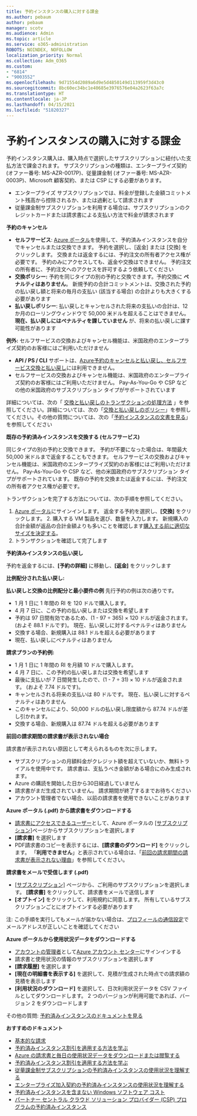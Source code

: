 ```yaml
---
title: 予約インスタンスの購入に対する課金
ms.author: pebaum
author: pebaum
manager: scotv
ms.audience: Admin
ms.topic: article
ms.service: o365-administration
ROBOTS: NOINDEX, NOFOLLOW
localization_priority: Normal
ms.collection: Adm_O365
ms.custom:
- "6814"
- "9003552"
ms.openlocfilehash: 9d71554d2089a6d9e5d4850149d113959f3d43c0
ms.sourcegitcommit: 8bc60ec34bc1e40685e3976576e04a2623f63a7c
ms.translationtype: HT
ms.contentlocale: ja-JP
ms.lasthandoff: 04/15/2021
ms.locfileid: "51820327"
---
```

# <a name="billing-for-reserved-instance-purchase"></a>予約インスタンスの購入に対する課金

予約インスタンス購入は、購入時点で選択したサブスクリプションに紐付いた支払方法で課金されます。 サブスクリプションの種類は、エンタープライズ契約 (オファー番号: MS-AZR-0017P)、従量課金制 (オファー番号: MS-AZR-0003P)、Microsoft 顧客契約、または CSP にする必要があります。

- エンタープライズ サブスクリプションでは、料金が登録した金額コミットメント残高から控除されるか、または過剰として請求されます
- 従量課金制サブスクリプションを利用する場合は、サブスクリプションのクレジットカードまたは請求書による支払い方法で料金が請求されます

**予約のキャンセル**

- **セルフサービス**: [Azure ポータル](https://portal.azure.com/#blade/Microsoft_Azure_Reservations/ReservationsBrowseBlade)を使用して、予約済みインスタンスを自分でキャンセルまたは交換できます。 予約を選択し、[返金] または [交換] をクリックします。 交換または返金するには、予約注文の所有者アクセス権が必要です。 予約のみにアクセスしても、返金や交換はできません。 予約注文の所有者に、予約注文へのアクセスを許可するよう依頼してください
- **交換ポリシー:** 予約を同じタイプの別の予約と交換できます。予約交換に **ペナルティはありません**。 新規予約の合計コミットメントは、交換された予約の払い戻し額と将来の毎月の支払い (該当する場合) の合計よりも大きくする必要があります
- **払い戻しポリシー**: 払い戻しとキャンセルされた将来の支払いの合計は、12 か月のローリングウィンドウで 50,000 米ドルを超えることはできません。 **現在、払い戻しにはペナルティを課していません** が、将来の払い戻しに課す可能性があります

**例外:** セルフサービスの交換およびキャンセル機能は、米国政府のエンタープライズ契約のお客様にはご利用いただけません

- **API / PS / CLI** サポートは、[Azure予約のキャンセルと払い戻し、セルフサービス交換と払い戻し](https://docs.microsoft.com/azure/cost-management-billing/reservations/exchange-and-refund-azure-reservations?WT.mc_id=Portal-Microsoft_Azure_Support)には利用できません。
- セルフサービスの交換およびキャンセル機能は、米国政府のエンタープライズ契約のお客様にはご利用いただけません。 Pay-As-You-Go や CSP などの他の米国政府のサブスクリプション タイプがサポートされています

詳細については、次の「 [交換と払い戻しのトランザクションの処理方法](https://docs.microsoft.com/azure/billing/billing-azure-reservations-self-service-exchange-and-refund?WT.mc_id=Portal-Microsoft_Azure_Support#how-return-and-exchange-transactions-are-processed) 」を参照してください。詳細については、次の「[交換と払い戻しのポリシー](https://docs.microsoft.com/azure/billing/billing-azure-reservations-self-service-exchange-and-refund?WT.mc_id=Portal-Microsoft_Azure_Support#exchange-policies)」を参照してください。その他の質問については、次の「[予約インスタンスの文書を見る](https://docs.microsoft.com/azure/billing/billing-save-compute-costs-reservations?WT.mc_id=Portal-Microsoft_Azure_Support)」を参照してください

**既存の予約済みインスタンスを交換する (セルフサービス)**

同じタイプの別の予約と交換できます。 予約が不要になった場合は、年間最大 50,000 米ドルまで返金することもできます。 セルフサービスの交換およびキャンセル機能は、米国政府のエンタープライズ契約のお客様にはご利用いただけません。 Pay-As-You-Go や CSP など、他の米国政府のサブスクリプション タイプがサポートされています。 既存の予約を交換または返金するには、予約注文の所有者アクセス権が必要です。

トランザクションを完了する方法については、次の手順を参照してください。

1. [Azure ポータル](https://portal.azure.com/#blade/Microsoft_Azure_Reservations/ReservationsBrowseBlade)にサインインします。 返金する予約を選択し、**[交換]** をクリックします。 2. 購入する VM 製品を選び、数量を入力します。 新規購入の合計金額が返品の合計金額よりも多いことを確認します[購入する前に適切なサイズを決定する](https://docs.microsoft.com/azure/virtual-machines/windows/prepay-reserved-vm-instances?WT.mc_id=Portal-Microsoft_Azure_Support#determine-the-right-vm-size-before-you-buy)。
3. トランザクションを確認して完了します

**予約済みインスタンスの払い戻し**

予約を返金するには、**[予約の詳細]** に移動し、**[返金]** をクリックします

**比例配分された払い戻し:**

**払い戻しと交換の比例配分と最小要件の例** 先行予約の例は次の通りです。

- 1 月 1 日に 1 年間の RI を 120 ドルで購入します。
- 4 月 7 日に、この予約の払い戻しまたは交換を希望します
- 予約は 97 日間有効であるため、(1 - 97 ÷ 365) × 120 ドルが返金されます。 (およそ 88.1 ドルです)。 現在、払い戻しに対するペナルティはありません
- 交換する場合、新規購入は 88.1 ドルを超える必要があります
- 現在、払い戻しにペナルティはありません

**請求プランの予約例:**

- 1 月 1 日に 1 年間の RI を月額 10 ドルで購入します。
- 4 月 7 日に、この予約の払い戻しまたは交換を希望します
- 最後に支払いが 7 日間発生したので、(1 - 7 ÷ 31) × 10 ドルが返金されます。 (およそ 7.74 ドルです)。
- キャンセルされる将来の支払いは 80 ドルです。 現在、払い戻しに対するペナルティはありません
- このキャンセルにより、50,000 ドルの払い戻し限度額から 87.74 ドルが差し引かれます。
- 交換する場合、新規購入は 87.74 ドルを超える必要があります

**前回の請求期間の請求書が表示されない場合**

請求書が表示されない原因として考えられるものを次に示します。

- サブスクリプションの月額料金がクレジット額を超えていないか、無料トライアルを使用中です。 請求書は、支払うべき金額がある場合にのみ生成されます。
- Azure の購読を開始した日から30日経過していません
- 請求書がまだ生成されていません。 請求期間が終了するまでお待ちください
- アカウント管理者でない場合、以前の請求書を使用できないことがあります

**Azure ポータル (.pdf) から請求書をダウンロードする**

- [請求書にアクセスできるユーザー](https://docs.microsoft.com/azure/billing/billing-manage-access?WT.mc_id=Portal-Microsoft_Azure_Support)として、Azure ポータルの [[サブスクリプション]](https://portal.azure.com/#blade/Microsoft_Azure_Billing/SubscriptionsBlade)ページからサブスクリプションを選択します
- **[請求書]** を選択します
- PDF請求書のコピーを表示するには、**[請求書のダウンロード]** をクリックします。 「**利用できません**」と表示されている場合は、「[前回の請求期間の請求書が表示されない理由](https://docs.microsoft.com/azure/billing/billing-download-azure-invoice-daily-usage-date?WT.mc_id=Portal-Microsoft_Azure_Support#noinvoice)」を参照してください。

**請求書をメールで受信します (.pdf)**

- [[サブスクリプション]](https://portal.azure.com/#blade/Microsoft_Azure_Billing/SubscriptionsBlade) ページから、ご利用のサブスクリプションを選択します。 **[請求書]** をクリックして、請求書をメールで送信します
- **[オプトイン]** をクリックして、利用規約に同意します。 所有しているサブスクリプションごとにオプトインする必要があります

注: この手順を実行してもメールが届かない場合は、[プロフィールの通信設定](https://account.windowsazure.com/profile)でメールアドレスが正しいことを確認してください

**Azure ポータルから使用状況データをダウンロードする**

- [アカウントの管理者](https://docs.microsoft.com/azure/billing/billing-subscription-transfer?WT.mc_id=Portal-Microsoft_Azure_Support#whoisaa)として[Azure アカウント センター](https://account.windowsazure.com/Subscriptions)にサインインする
- 請求書と使用状況の情報のサブスクリプションを選択します
- **[請求履歴]** を選択します
- **[現在の明細書を表示する]** を選択して、見積が生成された時点での請求額の見積を表示します
- **[利用状況のダウンロード]** を選択して、日次利用状況データを CSV ファイルとしてダウンロードします。 2 つのバージョンが利用可能であれば、バージョン 2 をダウンロードします

その他の質問: [予約済みインスタンスのドキュメントを見る](https://docs.microsoft.com/azure/billing/billing-save-compute-costs-reservations?WT.mc_id=Portal-Microsoft_Azure_Support)

**おすすめのドキュメント**

- [基本的な請求](https://docs.microsoft.com/partner-center/billing-basics/?WT.mc_id=Portal-Microsoft_Azure_Support)
- [予約済みインスタンス割引を適用する方法を学ぶ](https://docs.microsoft.com/azure/billing/billing-understand-vm-reservation-charges/?WT.mc_id=Portal-Microsoft_Azure_Support)
- [Azure の請求書と毎日の使用状況データをダウンロードまたは閲覧する](https://docs.microsoft.com/azure/billing/billing-download-azure-invoice-daily-usage-date?WT.mc_id=Portal-Microsoft_Azure_Support)
- [予約済みインスタンス割引を適用する方法を学ぶ](https://docs.microsoft.com/azure/billing/billing-understand-vm-reservation-charges/?WT.mc_id=Portal-Microsoft_Azure_Support)
- [従量課金制サブスクリプションの予約済みインスタンスの使用状況を理解する](https://docs.microsoft.com/azure/billing/billing-understand-reserved-instance-usage/?WT.mc_id=Portal-Microsoft_Azure_Support)
- [エンタープライズ加入契約の予約済みインスタンスの使用状況を理解する](https://docs.microsoft.com/azure/billing/billing-understand-reserved-instance-usage-ea/?WT.mc_id=Portal-Microsoft_Azure_Support)
- [予約済みインスタンスを含まない Windows ソフトウェア コスト](https://docs.microsoft.com/azure/billing/billing-reserved-instance-windows-software-costs/?WT.mc_id=Portal-Microsoft_Azure_Support)
- [パートナー セントラル クラウド ソリューション プロバイダー (CSP) プログラムの予約済みインスタンス](https://docs.microsoft.com/partner-center/azure-reservations/?WT.mc_id=Portal-Microsoft_Azure_Support)